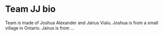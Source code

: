 # Team JJ bio

Team is made of Joshua Alexander and Jairus Vialu. Joshua is from a small village in Ontario. Jairus is from ...